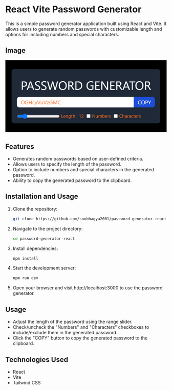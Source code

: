 # React Vite Password Generator

This is a simple password generator application built using React and Vite. It allows users to generate random passwords with customizable length and options for including numbers and special characters.

## Image
![Image of password generator](public/screenshot.png)

## Features

- Generates random passwords based on user-defined criteria.
- Allows users to specify the length of the password.
- Option to include numbers and special characters in the generated password.
- Ability to copy the generated password to the clipboard.

## Installation and Usage

1. Clone the repository:

   ```bash
   git clone https://github.com/soubhagya2001/password-generator-react.git

2. Navigate to the project directory:
    ```bash
    cd password-generator-react

3. Install dependencies:
    ```bash
    npm install

4. Start the development server:
    ```bash
    npm run dev

5. Open your browser and visit http://localhost:3000 to use the password generator.

## Usage
* Adjust the length of the password using the range slider.
* Check/uncheck the "Numbers" and "Characters" checkboxes to include/exclude them in the generated password.
* Click the "COPY" button to copy the generated password to the clipboard.

## Technologies Used
* React
* Vite
* Tailwind CSS